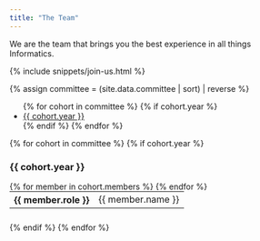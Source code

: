 ```yaml
---
title: "The Team"
---
```


We are the team that brings you the best experience in all things Informatics.

{% include snippets/join-us.html %}

{% assign committee = (site.data.committee | sort) | reverse %}

<div class="row">
	<div class="col-md-4 push-md-8 col-sm-12">
		<ul id="cohorts" class="nav flex-column">
			{% for cohort in committee %}
				{% if cohort.year %}
					<li class="nav-item">
						<a class="nav-link active" href="#cohort-{{ cohort.year | slugify }}">{{ cohort.year }}</a>
					</li>
				{% endif %}
			{% endfor %}
		</ul>
	</div>
	<!-- -->
	<!-- -->
	<div class="col-md-8 pull-md-4 col-sm-12">
		{% for cohort in committee %}
			{% if cohort.year %}
				<i id="cohort-{{ cohort.year | slugify }}"></i>
				<div class="card" style="margin-bottom: 25px;">
					<h3 class="card-header text-center">{{ cohort.year }}</h3>
					<div class="card-block">
						<table class="table-sm" style="margin: 0 auto;">
							<tbody>
								{% for member in cohort.members %}
								<tr>
									<th scope="row">{{ member.role }}</th>
									<td>{{ member.name }}</td>
								</tr>
								{% endfor %}
							</tbody>
						</table>
					</div>
				</div>
			{% endif %}
		{% endfor %}
	</div>
</div>
